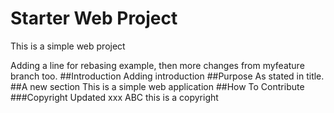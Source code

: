 # Starter Web Project

This is a simple web project

Adding a line for rebasing example, then more changes from myfeature branch too.
##Introduction
Adding introduction
##Purpose
As stated in title.
##A new section
This is a simple web application
##How To Contribute
###Copyright
Updated
xxx
ABC
this is a copyright
